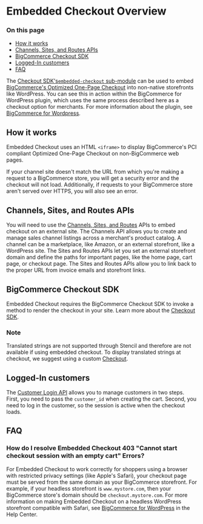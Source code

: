 # Embedded Checkout Overview

<div class="otp" id="no-index">

### On this page
- [How it works](#how-it-works)
- [Channels, Sites, and Routes APIs](#channels-sites-and-routes-apis)
- [BigCommerce Checkout SDK](#bigcommerce-checkout-sdk)
- [Logged-In customers](#logged-in-customers)
- [FAQ](#faq)

</div>

The [Checkout SDK's`embedded-checkout` sub-module](https://github.com/bigcommerce/checkout-sdk-js/blob/master/docs/README.md#embedcheckout) can be used to embed [BigCommerce's Optimized One-Page Checkout](https://support.bigcommerce.com/s/article/Optimized-Single-Page-Checkout) into non-native storefronts like WordPress. You can see this in action within the BigCommerce for WordPress plugin, which uses the same process described here as a checkout option for merchants. For more information about the plugin, see [BigCommerce for Wordpress](https://developer.bigcommerce.com/bigcommerce-for-wordpress/getting-started/introduction).

## How it works

Embedded Checkout uses an HTML `<iframe>` to display BigCommerce's PCI compliant Optimized One-Page Checkout on non-BigCommerce web pages.

If your channel site doesn't match the URL from which you're making a request to a BigCommerce store, you will get a security error and the checkout will not load. Additionally, if requests to your BigCommerce store aren't served over HTTPS, you will also see an error.

## Channels, Sites, and Routes APIs

You will need to use the [Channels, Sites, and Routes](https://developer.bigcommerce.com/api-reference/cart-checkout/channels-listings-api) APIs to embed checkout on an external site. The Channels API allows you to create and manage sales channel listings across a merchant's product catalog. A channel can be a marketplace, like Amazon, or an external storefront, like a WordPress site. The Sites and Routes APIs let you set an external storefront domain and define the paths for important pages, like the home page, cart page, or checkout page. The Sites and Routes APIs allow you to link back to the proper URL from invoice emails and storefront links.

## BigCommerce Checkout SDK

Embedded Checkout requires the BigCommerce Checkout SDK to invoke a method to render the checkout in your site. Learn more about the [Checkout SDK](https://developer.bigcommerce.com/api-docs/cart-and-checkout/checkout-sdk).

<div class="HubBlock--callout">
<div class="CalloutBlock--info">
<div class="HubBlock-content">

<!-- theme: info -->

### Note 
Translated strings are not supported through Stencil and therefore are not available if using embedded checkout. To display translated strings at checkout, we suggest using a custom [Checkout](https://developer.bigcommerce.com/stencil-docs/localization/multi-language-checkout). 

</div>
</div>
</div>

## Logged-In customers

The [Customer Login API](https://developer.bigcommerce.com/api-docs/customers/customer-login-api) allows you to manage customers in two steps. First, you need to pass the `customer_id` when creating the cart. Second, you need to log in the customer, so the session is active when the checkout loads.

## FAQ

### How do I resolve Embedded Checkout 403 "Cannot start checkout session with an empty cart" Errors?

For Embedded Checkout to work correctly for shoppers using a browser with restricted privacy settings (like Apple's Safari), your checkout page must be served from the same domain as your BigCommerce storefront. For example, if your headless storefront is `www.mystore.com`, then your BigCommerce store's domain should be `checkout.mystore.com`. For more information on making Embedded Checkout on a headless WordPress storefront compatible with Safari, see [BigCommerce for WordPress](https://support.bigcommerce.com/s/article/BigCommerce-for-WordPress-Checkout#safari) in the Help Center.

